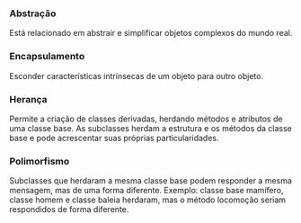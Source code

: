 ### Abstração

Está relacionado em abstrair e simplificar objetos complexos do mundo real.

### Encapsulamento

Esconder características intrínsecas de um objeto para outro objeto.

### Herança

Permite a criação de classes derivadas, herdando métodos e atributos de uma classe base.
As subclasses herdam a estrutura e os métodos da classe base e pode acrescentar suas próprias particularidades.

### Polimorfismo

Subclasses que herdaram a mesma classe base podem responder a mesma mensagem, mas de uma forma diferente.
Exemplo: classe base mamífero, classe homem e classe baleia herdaram, mas o método locomoção seriam respondidos de forma diferente.
